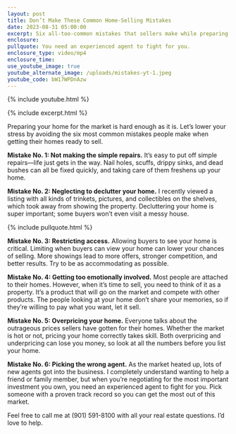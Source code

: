 ```yaml
---
layout: post
title: Don’t Make These Common Home-Selling Mistakes
date: 2023-08-31 05:00:00
excerpt: Six all-too-common mistakes that sellers make while preparing their homes.
enclosure:
pullquote: You need an experienced agent to fight for you.
enclosure_type: video/mp4
enclosure_time:
use_youtube_image: true
youtube_alternate_image: /uploads/mistakes-yt-1.jpeg
youtube_code: bW17WPDnAzw
---
```

{% include youtube.html %}

{% include excerpt.html %}

Preparing your home for the market is hard enough as it is. Let’s lower your stress by avoiding the six most common mistakes people make when getting their homes ready to sell.

**Mistake No. 1: Not making the simple repairs.** It’s easy to put off simple repairs—life just gets in the way. Nail holes, scuffs, drippy sinks, and dead bushes can all be fixed quickly, and taking care of them freshens up your home.

**Mistake No. 2: Neglecting to declutter your home.** I recently viewed a listing with all kinds of trinkets, pictures, and collectibles on the shelves, which took away from showing the property. Decluttering your home is super important; some buyers won’t even visit a messy house.

{% include pullquote.html %}

**Mistake No. 3: Restricting access.** Allowing buyers to see your home is critical. Limiting when buyers can view your home can lower your chances of selling. More showings lead to more offers, stronger competition, and better results. Try to be as accommodating as possible.&nbsp;

**Mistake No. 4: Getting too emotionally involved.** Most people are attached to their homes. However, when it’s time to sell, you need to think of it as a property. It’s a product that will go on the market and compete with other products. The people looking at your home don’t share your memories, so if they’re willing to pay what you want, let it sell.

**Mistake No. 5: Overpricing your home.** Everyone talks about the outrageous prices sellers have gotten for their homes. Whether the market is hot or not, pricing your home correctly takes skill. Both overpricing and underpricing can lose you money, so look at all the numbers before you list your home.

**Mistake No. 6: Picking the wrong agent.** As the market heated up, lots of new agents got into the business. I completely understand wanting to help a friend or family member, but when you’re negotiating for the most important investment you own, you need an experienced agent to fight for you. Pick someone with a proven track record so you can get the most out of this market.

Feel free to call me at (901) 591-8100 with all your real estate questions. I’d love to help.